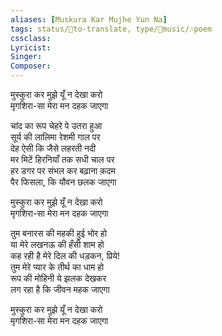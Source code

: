 ```yaml
---
aliases: [Muskura Kar Mujhe Yun Na]
tags: status/📰to-translate, type/🎵music/🎶poem  
cssclass:
Lyricist: 
Singer:
Composer:
---
```


मुस्कुरा कर मुझे यूँ न देखा करो  
मृगशिरा-सा मेरा मन दहक जाएगा 
  
चांद का रूप चेहरे पे उतरा हुआ  
सूर्य की लालिमा रेशमी गाल पर  
देह ऐसी कि जैसे लहरती नदी  
मर मिटें हिरनियाँ तक सधी चाल पर  
हर डगर पर संभल कर बढ़ाना क़दम  
पैर फिसला, कि यौवन छलक जाएगा  
  
मुस्कुरा कर मुझे यूँ न देखा करो  
मृगशिरा-सा मेरा मन दहक जाएगा  
  
तुम बनारस की महकी हुई भोर हो  
या मेरे लखनऊ की हँसी शाम हो  
कह रही है मेरे दिल की धड़कन, प्रिये!  
तुम मेरे प्यार के तीर्थ का धाम हो  
रूप की मोहिनी ये झलक देखकर  
लग रहा है कि जीवन महक जाएगा  
  
मुस्कुरा कर मुझे यूँ न देखा करो  
मृगशिरा-सा मेरा मन दहक जाएगा


